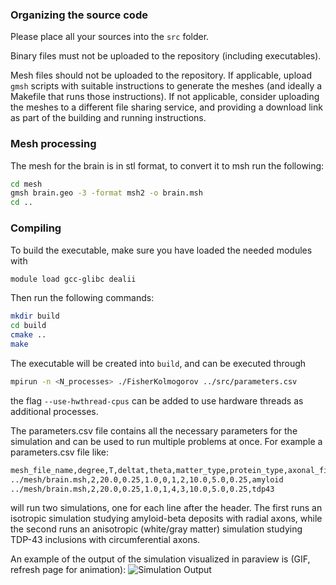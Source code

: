 ### Organizing the source code
Please place all your sources into the `src` folder.

Binary files must not be uploaded to the repository (including executables).

Mesh files should not be uploaded to the repository. If applicable, upload `gmsh` scripts with suitable instructions to generate the meshes (and ideally a Makefile that runs those instructions). If not applicable, consider uploading the meshes to a different file sharing service, and providing a download link as part of the building and running instructions.

### Mesh processing
The mesh for the brain is in stl format, to convert it to msh run the following:
```bash
cd mesh
gmsh brain.geo -3 -format msh2 -o brain.msh
cd ..
```

### Compiling
To build the executable, make sure you have loaded the needed modules with
```bash
module load gcc-glibc dealii
```
Then run the following commands:
```bash
mkdir build
cd build
cmake ..
make
```
The executable will be created into `build`, and can be executed through
```bash
mpirun -n <N_processes> ./FisherKolmogorov ../src/parameters.csv
```
the flag `--use-hwthread-cpus` can be added to use hardware threads as additional processes.

The parameters.csv file contains all the necessary parameters for the simulation and can be used to run multiple problems at once. For example a parameters.csv file like:
```bash
mesh_file_name,degree,T,deltat,theta,matter_type,protein_type,axonal_field,d_axn,d_ext,alpha,output_dir
../mesh/brain.msh,2,20.0,0.25,1.0,0,1,2,10.0,5.0,0.25,amyloid
../mesh/brain.msh,2,20.0,0.25,1.0,1,4,3,10.0,5.0,0.25,tdp43
```
will run two simulations, one for each line after the header.
The first runs an isotropic simulation studying amyloid-beta deposits with radial axons, while the second runs an  anisotropic (white/gray matter) simulation studying TDP-43 inclusions with circumferential axons.

An example of the output of the simulation visualized in paraview is (GIF, refresh page for animation):
![Simulation Output](media/TDP.gif)